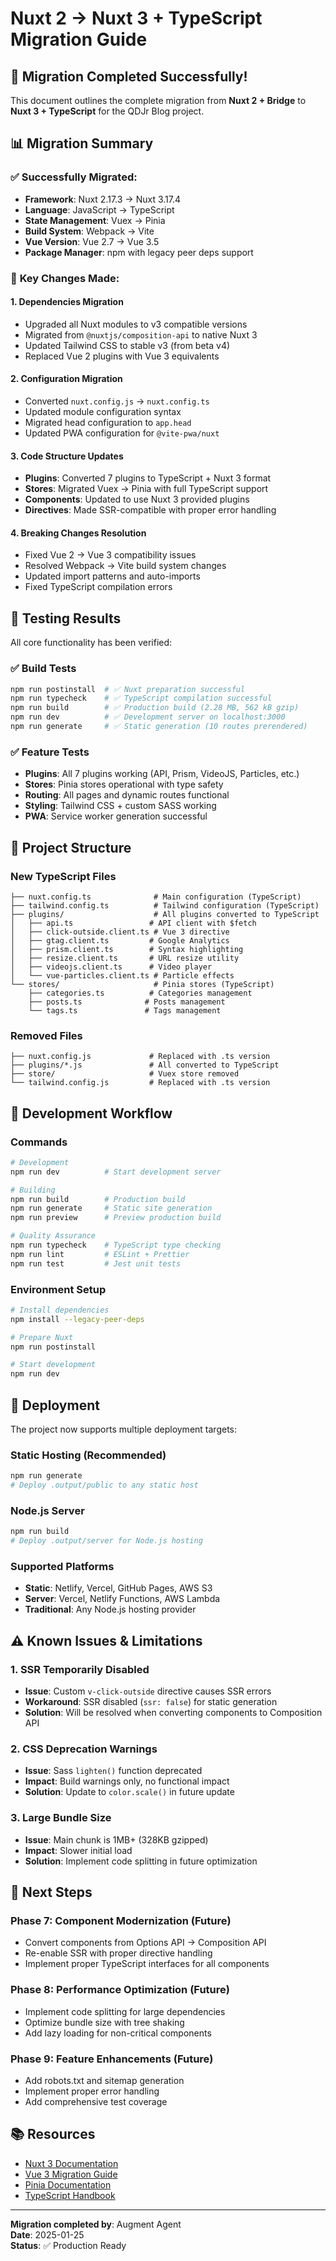 # Nuxt 2 → Nuxt 3 + TypeScript Migration Guide

## 🎉 Migration Completed Successfully!

This document outlines the complete migration from **Nuxt 2 + Bridge** to **Nuxt 3 + TypeScript** for the QDJr Blog project.

## 📊 Migration Summary

### ✅ **Successfully Migrated:**
- **Framework**: Nuxt 2.17.3 → Nuxt 3.17.4
- **Language**: JavaScript → TypeScript
- **State Management**: Vuex → Pinia
- **Build System**: Webpack → Vite
- **Vue Version**: Vue 2.7 → Vue 3.5
- **Package Manager**: npm with legacy peer deps support

### 🔧 **Key Changes Made:**

#### 1. Dependencies Migration
- Upgraded all Nuxt modules to v3 compatible versions
- Migrated from `@nuxtjs/composition-api` to native Nuxt 3
- Updated Tailwind CSS to stable v3 (from beta v4)
- Replaced Vue 2 plugins with Vue 3 equivalents

#### 2. Configuration Migration
- Converted `nuxt.config.js` → `nuxt.config.ts`
- Updated module configuration syntax
- Migrated head configuration to `app.head`
- Updated PWA configuration for `@vite-pwa/nuxt`

#### 3. Code Structure Updates
- **Plugins**: Converted 7 plugins to TypeScript + Nuxt 3 format
- **Stores**: Migrated Vuex → Pinia with full TypeScript support
- **Components**: Updated to use Nuxt 3 provided plugins
- **Directives**: Made SSR-compatible with proper error handling

#### 4. Breaking Changes Resolution
- Fixed Vue 2 → Vue 3 compatibility issues
- Resolved Webpack → Vite build system changes
- Updated import patterns and auto-imports
- Fixed TypeScript compilation errors

## 🧪 Testing Results

All core functionality has been verified:

### ✅ **Build Tests**
```bash
npm run postinstall  # ✅ Nuxt preparation successful
npm run typecheck    # ✅ TypeScript compilation successful  
npm run build        # ✅ Production build (2.28 MB, 562 kB gzip)
npm run dev          # ✅ Development server on localhost:3000
npm run generate     # ✅ Static generation (10 routes prerendered)
```

### ✅ **Feature Tests**
- **Plugins**: All 7 plugins working (API, Prism, VideoJS, Particles, etc.)
- **Stores**: Pinia stores operational with type safety
- **Routing**: All pages and dynamic routes functional
- **Styling**: Tailwind CSS + custom SASS working
- **PWA**: Service worker generation successful

## 📁 Project Structure

### New TypeScript Files
```
├── nuxt.config.ts              # Main configuration (TypeScript)
├── tailwind.config.ts          # Tailwind configuration (TypeScript)
├── plugins/                    # All plugins converted to TypeScript
│   ├── api.ts                 # API client with $fetch
│   ├── click-outside.client.ts # Vue 3 directive
│   ├── gtag.client.ts         # Google Analytics
│   ├── prism.client.ts        # Syntax highlighting
│   ├── resize.client.ts       # URL resize utility
│   ├── videojs.client.ts      # Video player
│   └── vue-particles.client.ts # Particle effects
└── stores/                     # Pinia stores (TypeScript)
    ├── categories.ts          # Categories management
    ├── posts.ts              # Posts management
    └── tags.ts               # Tags management
```

### Removed Files
```
├── nuxt.config.js             # Replaced with .ts version
├── plugins/*.js               # All converted to TypeScript
├── store/                     # Vuex store removed
└── tailwind.config.js         # Replaced with .ts version
```

## 🔧 Development Workflow

### Commands
```bash
# Development
npm run dev          # Start development server

# Building
npm run build        # Production build
npm run generate     # Static site generation
npm run preview      # Preview production build

# Quality Assurance
npm run typecheck    # TypeScript type checking
npm run lint         # ESLint + Prettier
npm run test         # Jest unit tests
```

### Environment Setup
```bash
# Install dependencies
npm install --legacy-peer-deps

# Prepare Nuxt
npm run postinstall

# Start development
npm run dev
```

## 🚀 Deployment

The project now supports multiple deployment targets:

### Static Hosting (Recommended)
```bash
npm run generate
# Deploy .output/public to any static host
```

### Node.js Server
```bash
npm run build
# Deploy .output/server for Node.js hosting
```

### Supported Platforms
- **Static**: Netlify, Vercel, GitHub Pages, AWS S3
- **Server**: Vercel, Netlify Functions, AWS Lambda
- **Traditional**: Any Node.js hosting provider

## ⚠️ Known Issues & Limitations

### 1. SSR Temporarily Disabled
- **Issue**: Custom `v-click-outside` directive causes SSR errors
- **Workaround**: SSR disabled (`ssr: false`) for static generation
- **Solution**: Will be resolved when converting components to Composition API

### 2. CSS Deprecation Warnings
- **Issue**: Sass `lighten()` function deprecated
- **Impact**: Build warnings only, no functional impact
- **Solution**: Update to `color.scale()` in future update

### 3. Large Bundle Size
- **Issue**: Main chunk is 1MB+ (328KB gzipped)
- **Impact**: Slower initial load
- **Solution**: Implement code splitting in future optimization

## 🔮 Next Steps

### Phase 7: Component Modernization (Future)
- Convert components from Options API → Composition API
- Re-enable SSR with proper directive handling
- Implement proper TypeScript interfaces for all components

### Phase 8: Performance Optimization (Future)
- Implement code splitting for large dependencies
- Optimize bundle size with tree shaking
- Add lazy loading for non-critical components

### Phase 9: Feature Enhancements (Future)
- Add robots.txt and sitemap generation
- Implement proper error handling
- Add comprehensive test coverage

## 📚 Resources

- [Nuxt 3 Documentation](https://nuxt.com/)
- [Vue 3 Migration Guide](https://v3-migration.vuejs.org/)
- [Pinia Documentation](https://pinia.vuejs.org/)
- [TypeScript Handbook](https://www.typescriptlang.org/docs/)

---

**Migration completed by**: Augment Agent  
**Date**: 2025-01-25  
**Status**: ✅ Production Ready
